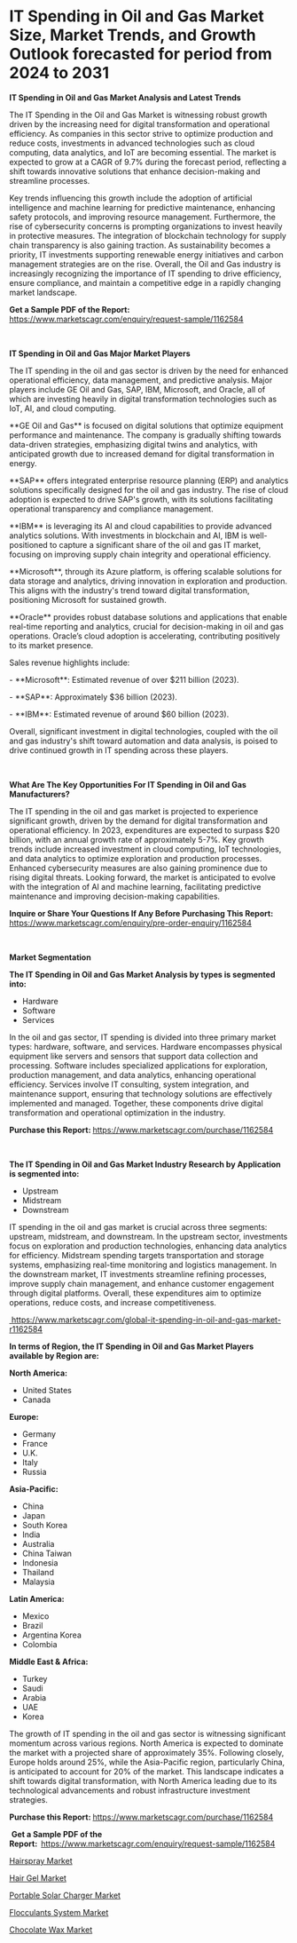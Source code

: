 <p><h1>IT Spending in Oil and Gas Market Size, Market Trends, and Growth Outlook forecasted for period from 2024 to 2031</h1></p><p><strong>IT Spending in Oil and Gas Market Analysis and Latest Trends</strong></p>
<p><p>The IT Spending in the Oil and Gas Market is witnessing robust growth driven by the increasing need for digital transformation and operational efficiency. As companies in this sector strive to optimize production and reduce costs, investments in advanced technologies such as cloud computing, data analytics, and IoT are becoming essential. The market is expected to grow at a CAGR of 9.7% during the forecast period, reflecting a shift towards innovative solutions that enhance decision-making and streamline processes.</p><p>Key trends influencing this growth include the adoption of artificial intelligence and machine learning for predictive maintenance, enhancing safety protocols, and improving resource management. Furthermore, the rise of cybersecurity concerns is prompting organizations to invest heavily in protective measures. The integration of blockchain technology for supply chain transparency is also gaining traction. As sustainability becomes a priority, IT investments supporting renewable energy initiatives and carbon management strategies are on the rise. Overall, the Oil and Gas industry is increasingly recognizing the importance of IT spending to drive efficiency, ensure compliance, and maintain a competitive edge in a rapidly changing market landscape.</p></p>
<p><strong>Get a Sample PDF of the Report:&nbsp;</strong> <a href="https://www.marketscagr.com/enquiry/request-sample/1162584?utm_campaign=1349&utm_medium=2&utm_source=Github&utm_content=ia&utm_term=29092024&utm_id=it-spending-in-oil-and-gas">https://www.marketscagr.com/enquiry/request-sample/1162584</a></p>
<p>&nbsp;</p>
<p><strong>IT Spending in Oil and Gas Major Market Players</strong></p>
<p><p>The IT spending in the oil and gas sector is driven by the need for enhanced operational efficiency, data management, and predictive analysis. Major players include GE Oil and Gas, SAP, IBM, Microsoft, and Oracle, all of which are investing heavily in digital transformation technologies such as IoT, AI, and cloud computing.</p><p>**GE Oil and Gas** is focused on digital solutions that optimize equipment performance and maintenance. The company is gradually shifting towards data-driven strategies, emphasizing digital twins and analytics, with anticipated growth due to increased demand for digital transformation in energy.</p><p>**SAP** offers integrated enterprise resource planning (ERP) and analytics solutions specifically designed for the oil and gas industry. The rise of cloud adoption is expected to drive SAP's growth, with its solutions facilitating operational transparency and compliance management.</p><p>**IBM** is leveraging its AI and cloud capabilities to provide advanced analytics solutions. With investments in blockchain and AI, IBM is well-positioned to capture a significant share of the oil and gas IT market, focusing on improving supply chain integrity and operational efficiency.</p><p>**Microsoft**, through its Azure platform, is offering scalable solutions for data storage and analytics, driving innovation in exploration and production. This aligns with the industry's trend toward digital transformation, positioning Microsoft for sustained growth.</p><p>**Oracle** provides robust database solutions and applications that enable real-time reporting and analytics, crucial for decision-making in oil and gas operations. Oracle’s cloud adoption is accelerating, contributing positively to its market presence.</p><p>Sales revenue highlights include:</p><p>- **Microsoft**: Estimated revenue of over $211 billion (2023).</p><p>- **SAP**: Approximately $36 billion (2023).</p><p>- **IBM**: Estimated revenue of around $60 billion (2023).</p><p>Overall, significant investment in digital technologies, coupled with the oil and gas industry's shift toward automation and data analysis, is poised to drive continued growth in IT spending across these players.</p></p>
<p>&nbsp;</p>
<p><strong>What Are The Key Opportunities For IT Spending in Oil and Gas Manufacturers?</strong></p>
<p><p>The IT spending in the oil and gas market is projected to experience significant growth, driven by the demand for digital transformation and operational efficiency. In 2023, expenditures are expected to surpass $20 billion, with an annual growth rate of approximately 5-7%. Key growth trends include increased investment in cloud computing, IoT technologies, and data analytics to optimize exploration and production processes. Enhanced cybersecurity measures are also gaining prominence due to rising digital threats. Looking forward, the market is anticipated to evolve with the integration of AI and machine learning, facilitating predictive maintenance and improving decision-making capabilities.</p></p>
<p><strong>Inquire or Share Your Questions If Any Before Purchasing This Report:</strong> <a href="https://www.marketscagr.com/enquiry/pre-order-enquiry/1162584?utm_campaign=1349&utm_medium=2&utm_source=Github&utm_content=ia&utm_term=29092024&utm_id=it-spending-in-oil-and-gas">https://www.marketscagr.com/enquiry/pre-order-enquiry/1162584</a></p>
<p>&nbsp;</p>
<p><strong>Market Segmentation</strong></p>
<p><strong>The IT Spending in Oil and Gas Market Analysis by types is segmented into:</strong></p>
<p><ul><li>Hardware</li><li>Software</li><li>Services</li></ul></p>
<p><p>In the oil and gas sector, IT spending is divided into three primary market types: hardware, software, and services. Hardware encompasses physical equipment like servers and sensors that support data collection and processing. Software includes specialized applications for exploration, production management, and data analytics, enhancing operational efficiency. Services involve IT consulting, system integration, and maintenance support, ensuring that technology solutions are effectively implemented and managed. Together, these components drive digital transformation and operational optimization in the industry.</p></p>
<p><strong>Purchase this Report:&nbsp;</strong><a href="https://www.marketscagr.com/purchase/1162584?utm_campaign=1349&utm_medium=2&utm_source=Github&utm_content=ia&utm_term=29092024&utm_id=it-spending-in-oil-and-gas">https://www.marketscagr.com/purchase/1162584</a></p>
<p>&nbsp;</p>
<p><strong>The IT Spending in Oil and Gas Market Industry Research by Application is segmented into:</strong></p>
<p><ul><li>Upstream</li><li>Midstream</li><li>Downstream</li></ul></p>
<p><p>IT spending in the oil and gas market is crucial across three segments: upstream, midstream, and downstream. In the upstream sector, investments focus on exploration and production technologies, enhancing data analytics for efficiency. Midstream spending targets transportation and storage systems, emphasizing real-time monitoring and logistics management. In the downstream market, IT investments streamline refining processes, improve supply chain management, and enhance customer engagement through digital platforms. Overall, these expenditures aim to optimize operations, reduce costs, and increase competitiveness.</p></p>
<p><a href="https://www.marketscagr.com/global-it-spending-in-oil-and-gas-market-r1162584?utm_campaign=1349&utm_medium=2&utm_source=Github&utm_content=ia&utm_term=29092024&utm_id=it-spending-in-oil-and-gas">&nbsp;https://www.marketscagr.com/global-it-spending-in-oil-and-gas-market-r1162584</a></p>
<p><strong>In terms of Region, the IT Spending in Oil and Gas Market Players available by Region are:</strong></p>
<p>
    <p> <strong> North America: </strong>
        <ul>
            <li>United States</li>
            <li>Canada</li>
        </ul>
        </p> 
    <p> <strong> Europe: </strong>
        <ul>
            <li>Germany</li>
            <li>France</li>
            <li>U.K.</li>
            <li>Italy</li>
            <li>Russia</li>
        </ul>
        </p> 
    <p> <strong> Asia-Pacific: </strong>
        <ul>
            <li>China</li>
            <li>Japan</li>
            <li>South Korea</li>
            <li>India</li>
            <li>Australia</li>
            <li>China Taiwan</li>
            <li>Indonesia</li>
            <li>Thailand</li>
            <li>Malaysia</li>
        </ul>
        </p> 
    <p> <strong> Latin America: </strong>
        <ul>
            <li>Mexico</li>
            <li>Brazil</li>
            <li>Argentina Korea</li>
            <li>Colombia</li>
        </ul>
        </p> 
    <p> <strong> Middle East & Africa: </strong>
        <ul>
            <li>Turkey</li>
            <li>Saudi</li>
            <li>Arabia</li>
            <li>UAE</li>
            <li>Korea</li>
        </ul>
    </p>
    </p>
<p><p>The growth of IT spending in the oil and gas sector is witnessing significant momentum across various regions. North America is expected to dominate the market with a projected share of approximately 35%. Following closely, Europe holds around 25%, while the Asia-Pacific region, particularly China, is anticipated to account for 20% of the market. This landscape indicates a shift towards digital transformation, with North America leading due to its technological advancements and robust infrastructure investment strategies.</p></p>
<p><strong>Purchase this Report: </strong><a href="https://www.marketscagr.com/purchase/1162584?utm_campaign=1349&utm_medium=2&utm_source=Github&utm_content=ia&utm_term=29092024&utm_id=it-spending-in-oil-and-gas">https://www.marketscagr.com/purchase/1162584</a></p>
<p>&nbsp;<strong>Get a Sample PDF of the Report:&nbsp;&nbsp;</strong><a href="https://www.marketscagr.com/enquiry/request-sample/1162584?utm_campaign=1349&utm_medium=2&utm_source=Github&utm_content=ia&utm_term=29092024&utm_id=it-spending-in-oil-and-gas">https://www.marketscagr.com/enquiry/request-sample/1162584</a></p>
<p><strong></strong></p>
<p><p><a href="https://www.linkedin.com/pulse/what-growth-opportunities-challenges-hairspray-market-786cc?utm_campaign=1349&utm_medium=2&utm_source=Github&utm_content=ia&utm_term=29092024&utm_id=it-spending-in-oil-and-gas">Hairspray Market</a></p><p><a href="https://www.linkedin.com/pulse/what-emerging-market-trends-hair-gel-detailed-overview-applications-jbc9c?utm_campaign=1349&utm_medium=2&utm_source=Github&utm_content=ia&utm_term=29092024&utm_id=it-spending-in-oil-and-gas">Hair Gel Market</a></p><p><a href="https://issuu.com/reportprime-2/docs/portable-solar-charger-market-size-_6fc32742da8d07?utm_campaign=1349&utm_medium=2&utm_source=Github&utm_content=ia&utm_term=29092024&utm_id=it-spending-in-oil-and-gas">Portable Solar Charger Market</a></p><p><a href="https://issuu.com/reportprime-2/docs/flocculants-system-market-size-2030_a1992f7f6e798f?utm_campaign=1349&utm_medium=2&utm_source=Github&utm_content=ia&utm_term=29092024&utm_id=it-spending-in-oil-and-gas">Flocculants System Market</a></p><p><a href="https://www.linkedin.com/pulse/how-regional-global-trends-shaping-chocolate-wax-market-kdolc?utm_campaign=1349&utm_medium=2&utm_source=Github&utm_content=ia&utm_term=29092024&utm_id=it-spending-in-oil-and-gas">Chocolate Wax Market</a></p></p>